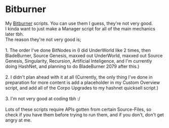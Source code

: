 # Bitburner

  My [Bitburner](https://bitburner-official.github.io) scripts. You can use them I guess, they're not very good.<br>
  I kinda want to just make a Manager script for all of the main mechanics later tbh. <br>
  The reason they're not very good is; <br>
      <br>1. The order I've done BitNodes in (I did UnderWorld like 2 times, then BladeBurner, Source Genesis, maxxed out UnderWorld, maxxed out Source Genesis, Singularity, Recursion, Artificial Inteligence, and I'm currently doing HashNet, and planning to do BladeBurner 2079 after this.) <br><br>
      2. I didn't plan ahead with it at all (Currently, the only thing I've done in preparation for more content is add a placeholder in my Custom Overview script, and add all of the Corpo Upgrades to my hashnet quicksell script.) 
  <br><br>3. I'm not very good at coding tbh :/
  <br><br> Lots of these scripts require APIs gotten from certain Source-Files, so check if you have them before trying to run them, and if you don't, don't get angry at me.
